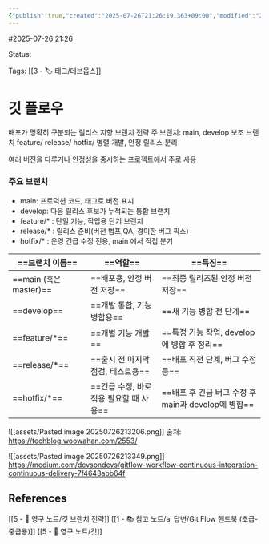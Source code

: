 ```yaml
---
{"publish":true,"created":"2025-07-26T21:26:19.363+09:00","modified":"2025-08-01T00:19:45.530+09:00","cssclasses":""}
---
```


#2025-07-26 21:26

Status: 

Tags: [[3 - 🏷️ 태그/데브옵스]]

# 깃 플로우
배포가 명확히 구분되는 릴리스 지향 브랜치 전략
주 브랜치: main, develop
보조 브랜치 feature/ release/ hotfix/
병렬 개발, 안정 릴리스 분리

여러 버전을 다루거나 안정성을 중시하는 프로젝트에서 주로 사용

### 주요 브랜치
- main: 프로덕션 코드, 태그로 버전 표시
- develop: 다음 릴리스 후보가 누적되는 통합 브랜치
- feature/* : 단일 기능, 작업용 단기 브랜치
- release/* : 릴리스 준비(버전 범프,QA, 경미한 버그 픽스)
- hotfix/* : 운영 긴급 수정 전용, main 에서 직접 분기

|==브랜치 이름==|==역할==|==특징==|
|---|---|---|
|==main (혹은 master)==|==배포용, 안정 버전 저장==|==최종 릴리즈된 안정 버전 저장==|
|==develop==|==개발 통합, 기능 병합용==|==새 기능 병합 전 단계==|
|==feature/*==|==개별 기능 개발==|==특정 기능 작업, develop에 병합 후 정리==|
|==release/*==|==출시 전 마지막 점검, 테스트용==|==배포 직전 단계, 버그 수정 등==|
|==hotfix/*==|==긴급 수정, 바로 적용 필요할 때 사용==|==배포 후 긴급 버그 수정 후 main과 develop에 병합==|
![[assets/Pasted image 20250726213206.png]]
출처: https://techblog.woowahan.com/2553/

![[assets/Pasted image 20250726213349.png]]
https://medium.com/devsondevs/gitflow-workflow-continuous-integration-continuous-delivery-7f4643abb64f
## References
 [[5 - 💎 영구 노트/깃 브랜치 전략]]
 [[1 - 📚 참고 노트/ai 답변/Git Flow 핸드북 (초급-중급용)]]
 [[5 - 💎 영구 노트/깃]]